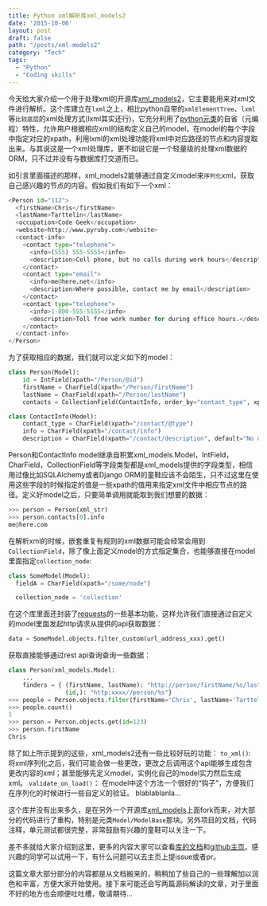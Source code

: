```yaml
---
title: Python xml解析库xml_models2
date: '2015-10-06'
layout: post
draft: false
path: "/posts/xml-models2"
category: "Tech"
tags:
  - "Python"
  - "Coding skills"
---
```


今天给大家介绍一个用于处理xml的开源库[xml_models2](https://github.com/alephnullplex/xml_models2)，它主要能用来对xml文件进行解析。这个库建立在`lxml`之上，相比python自带的`xmlElementTree`、`lxml`等`比较底层`的xml处理方式(lxml其实还行)，它充分利用了[python元类](http://www.jianshu.com/p/d643d6f0ec82)的自省（元编程）特性，允许用户根据相应xml的结构定义自己的model，在model的每个字段中指定对应的xpath，利用lxml的xml处理功能将xml中对应路径的节点和内容提取出来。与其说这是一个xml处理库，更不如说它是一个轻量级的处理xml数据的ORM，只不过并没有与数据库打交道而已。

如引言里面描述的那样，xml_models2能够通过自定义model来`序列化`xml，获取自己感兴趣的节点的内容。假如我们有如下一个xml：

```python
<Person id="112">
  <firstName>Chris</firstName>
  <lastName>Tarttelin</lastName>
  <occupation>Code Geek</occupation>
  <website>http://www.pyruby.com</website>
  <contact-info>
    <contact type="telephone">
      <info>(555) 555-5555</info>
      <description>Cell phone, but no calls during work hours</description>
    </contact>
    <contact type="email">
      <info>me@here.net</info>
      <description>Where possible, contact me by email</description>
    </contact>
    <contact type="telephone">
      <info>1-800-555-5555</info>
      <description>Toll free work number for during office hours.</description>
    </contact>
  </contact-info>
</Person>
```
为了获取相应的数据，我们就可以定义如下的model：

```python
class Person(Model):
    id = IntField(xpath="/Person/@id")
    firstName = CharField(xpath="/Person/firstName")
    lastName = CharField(xpath="/Person/lastName")
    contacts = CollectionField(ContactInfo, order_by="contact_type", xpath="Person/contact-info/contact")

class ContactInfo(Model):
    contact_type = CharField(xpath="/contact/@type")
    info = CharField(xpath="/contact/info")
    description = CharField(xpath="/contact/description", default="No description supplied")
```
Person和ContactInfo model继承自积累xml\_models.Model，IntField，CharField，CollectionField等字段类型都是xml_models提供的字段类型，相信用过像比如SQLAlchemy或者Django ORM的童鞋应该不会陌生，只不过这里在使用这些字段的时候指定的值是一些xpath的值用来指定xml文件中相应节点的路径。定义好model之后，只要简单调用就能取到我们想要的数据：

```python
>>> person = Person(xml_str)
>>> person.contacts[0].info
me@here.com
```
在解析xml的时候，嵌套重复有规则的xml数据可能会经常会用到`CollectionField`，除了像上面定义model的方式指定集合，也能够直接在model里面指定`collection_node`:

```python
class SomeModel(Model):
  fieldA = CharField(xpath="/some/node")

  collection_node = 'collection'
```
在这个库里面还封装了[requests](http://www.python-requests.org/en/latest/)的一些基本功能，这样允许我们直接通过自定义的model里面发起http请求从提供的api获取数据：

```python
data = SomeModel.objects.filter_custom(url_address_xxx).get()
```
获取直接能够通过rest api查询查询一些数据：

```python
class Person(xml_models.Model:
    ...
    finders = { (firstName, lastName): "http://person/firstName/%s/lastName/%s",
                (id,): "http:xxxx//person/%s"}
>>> people = Person.objects.filter(firstName='Chris', lastName='Tarttelin')
>>> people.count()
1
>>> person = Person.objects.get(id=123)
>>> person.firstName
Chris
```

除了如上所示提到的这些，xml_models2还有一些比较好玩的功能：
`to_xml()`: 将xml序列化之后，我们可能会做一些更改，更改之后调用这个api能够生成包含更改内容的xml；甚至能够先定义model，实例化自己的model实力然后生成xml。
`validate_on_load()`： 在model中这个方法一个很好的“钩子”，方便我们在序列化的时候进行一些自定义的验证。
blablablanla...

这个库并没有出来多久，是在另外一个开源库[xml_models](http://djangorestmodel.sourceforge.net/index.html)上面fork而来，对大部分的代码进行了重构，特别是元类`Model/ModelBase`那块。另外项目的文档，代码注释，单元测试都很完整，非常鼓励有兴趣的童鞋可以关注一下。

差不多就给大家介绍到这里，更多的内容大家可以查看[库的文档](http://xml-models2.readthedocs.org/en/latest/index.html)和[github主页](https://github.com/alephnullplex/xml_models2)。感兴趣的同学可以试用一下，有什么问题可以去主页上提issue或者pr。

这篇文章大部分部分的内容都是从文档搬来的，稍稍加了些自己的一些理解加以润色和丰富，方便大家开始使用。接下来可能还会写两篇源码解读的文章，对于里面不好的地方也会顺便吐吐槽，敬请期待...
